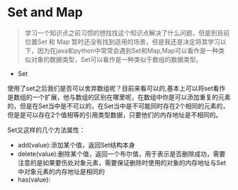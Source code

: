 # Set and Map

> 学习一个知识点之前习惯的想找找这个知识点解决了什么问题，但是到目前位置Set 和 Map 暂时还没有找到适用的场景，但是我还是决定将其学习以下，因为在java和python中常常会遇到Set和Map,Map可以看作是一种类似对象的数据类型，Set可以看作是一种类似于数组的数据类型。

- Set

使用了set之后我们是否可以舍弃数组呢？目前来看可以的,基本上可以将set看作是数组的一个扩展，他与数组的区别在哪里呢，在数组中你是可以添加重复的元素的，但是在Set当中是不可以的，在Set当中是不可能同时存在2个相同的元素的，但是是可以存在2个值相等的引用类型数据，只要他们的内存地址是不相同的。

Set又这样的几个方法属性：
  - add(value):添加某个值，返回Set结构本身
  - delete(value):删除某个值，返回一个布尔值，用于表示是否删除成功，需要注意的是如果要伤处对象元素，需要保证删除时使用的对象的内存地址与Set中对象元素的内存地址是相同的
  - has(value):